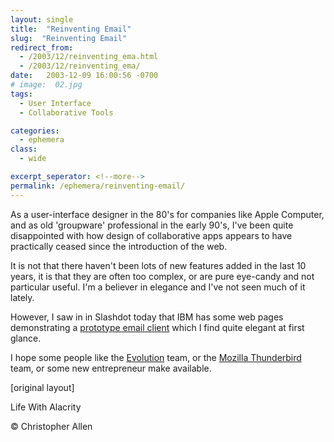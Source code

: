 ```yaml
---
layout: single
title:  "Reinventing Email"
slug:  "Reinventing Email"
redirect_from:
  - /2003/12/reinventing_ema.html
  - /2003/12/reinventing_ema/
date:   2003-12-09 16:00:56 -0700
# image:  02.jpg
tags: 
  - User Interface
  - Collaborative Tools

categories:
  - ephemera
class:
  - wide

excerpt_seperator: <!--more-->
permalink: /ephemera/reinventing-email/
---
```


As a user-interface designer in the 80's for companies like Apple Computer, and as old 'groupware' professional in the early 90's, I've been quite disappointed with how design of collaborative apps appears to have practically ceased since the introduction of the web.

It is not that there haven't been lots of new features added in the last 10 years, it is that they are often too complex, or are pure eye-candy and not particular useful. I'm a believer in elegance and I've not seen much of it lately.

However, I saw in in Slashdot today that IBM has some web pages demonstrating a [prototype email client](http://www.research.ibm.com/remail/index.html) which I find quite elegant at first glance.

I hope some people like the [Evolution](http://www.gnome.org/projects/evolution/) team, or the [Mozilla Thunderbird](http://www.mozilla.org/products/thunderbird/) team, or some new entrepreneur make available.

[original layout]

Life With Alacrity

© Christopher Allen